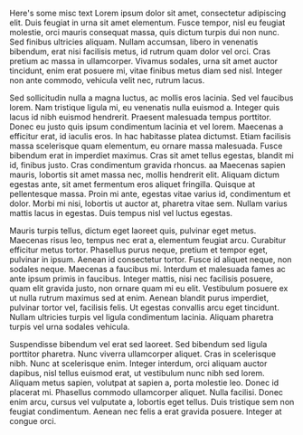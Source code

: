 Here's some misc text
Lorem ipsum dolor sit amet, consectetur adipiscing elit. Duis feugiat in urna sit amet elementum. Fusce tempor, nisl eu feugiat molestie, orci mauris consequat massa, quis dictum turpis dui non nunc. Sed finibus ultricies aliquam. Nullam accumsan, libero in venenatis bibendum, erat nisi facilisis metus, id rutrum quam dolor vel orci. Cras pretium ac massa in ullamcorper. Vivamus sodales, urna sit amet auctor tincidunt, enim erat posuere mi, vitae finibus metus diam sed nisl. Integer non ante commodo, vehicula velit nec, rutrum lacus.

Sed sollicitudin nulla a magna luctus, ac mollis eros lacinia. Sed vel faucibus lorem. Nam tristique ligula mi, eu venenatis nulla euismod a. Integer quis lacus id nibh euismod hendrerit. Praesent malesuada tempus porttitor. Donec eu justo quis ipsum condimentum lacinia et vel lorem. Maecenas a efficitur erat, id iaculis eros. In hac habitasse platea dictumst. Etiam facilisis massa scelerisque quam elementum, eu ornare massa malesuada. Fusce bibendum erat in imperdiet maximus. Cras sit amet tellus egestas, blandit mi id, finibus justo. Cras condimentum gravida rhoncus.
aa
Maecenas sapien mauris, lobortis sit amet massa nec, mollis hendrerit elit. Aliquam dictum egestas ante, sit amet fermentum eros aliquet fringilla. Quisque at pellentesque massa. Proin mi ante, egestas vitae varius id, condimentum et dolor. Morbi mi nisi, lobortis ut auctor at, pharetra vitae sem. Nullam varius mattis lacus in egestas. Duis tempus nisl vel luctus egestas.

Mauris turpis tellus, dictum eget laoreet quis, pulvinar eget metus. Maecenas risus leo, tempus nec erat a, elementum feugiat arcu. Curabitur efficitur metus tortor. Phasellus purus neque, pretium et tempor eget, pulvinar in ipsum. Aenean id consectetur tortor. Fusce id aliquet neque, non sodales neque. Maecenas a faucibus mi. Interdum et malesuada fames ac ante ipsum primis in faucibus. Integer mattis, nisi nec facilisis posuere, quam elit gravida justo, non ornare quam mi eu elit. Vestibulum posuere ex ut nulla rutrum maximus sed at enim. Aenean blandit purus imperdiet, pulvinar tortor vel, facilisis felis. Ut egestas convallis arcu eget tincidunt. Nullam ultricies turpis vel ligula condimentum lacinia. Aliquam pharetra turpis vel urna sodales vehicula.

Suspendisse bibendum vel erat sed laoreet. Sed bibendum sed ligula porttitor pharetra. Nunc viverra ullamcorper aliquet. Cras in scelerisque nibh. Nunc at scelerisque enim. Integer interdum, orci aliquam auctor dapibus, nisl tellus euismod erat, ut vestibulum nunc nibh sed lorem. Aliquam metus sapien, volutpat at sapien a, porta molestie leo. Donec id placerat mi. Phasellus commodo ullamcorper aliquet. Nulla facilisi. Donec enim arcu, cursus vel vulputate a, lobortis eget tellus. Duis tristique sem non feugiat condimentum. Aenean nec felis a erat gravida posuere. Integer at congue orci.
